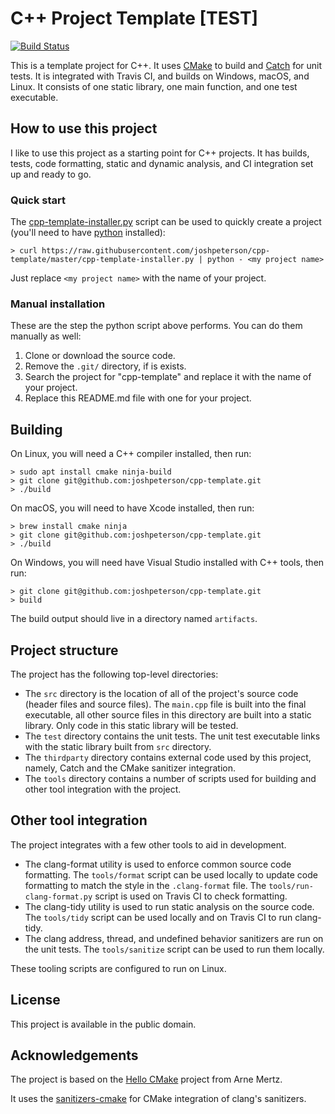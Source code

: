 # C++ Project Template [TEST]

[![Build
Status](https://travis-ci.org/joshpeterson/cpp-template.svg?branch=master)](https://travis-ci.org/joshpeterson/cpp-template)

This is a template project for C++. It uses [CMake](https://cmake.org/) to build
and [Catch](https://github.com/catchorg/Catch2) for unit tests. It is integrated
with Travis CI, and builds on Windows, macOS, and Linux. It
consists of one static library, one main function, and one test executable.

## How to use this project

I like to use this project as a starting point for C++ projects. It has builds,
tests, code formatting, static and dynamic analysis, and CI integration set up and
ready to go.

### Quick start

The
[cpp-template-installer.py](https://github.com/joshpeterson/cpp-template/blob/master/cpp-template-installer.py)
script can be used to quickly create a project (you'll need to have
[python](https://www.python.org/) installed):

```
> curl https://raw.githubusercontent.com/joshpeterson/cpp-template/master/cpp-template-installer.py | python - <my project name>
```

Just replace `<my project name>` with the name of your project.

### Manual installation

These are the step the python script above performs. You can do them manually as
well:

1. Clone or download the source code.
2. Remove the `.git/` directory, if is exists.
3. Search the project for "cpp-template" and replace it with the name of your
project.
5. Replace this README.md file with one for your project.

## Building

On Linux, you will need a C++ compiler installed, then run:

```
> sudo apt install cmake ninja-build
> git clone git@github.com:joshpeterson/cpp-template.git
> ./build
```

On macOS, you will need to have Xcode installed, then run:

```
> brew install cmake ninja
> git clone git@github.com:joshpeterson/cpp-template.git
> ./build
```

On Windows, you will need have Visual Studio installed with C++ tools, then run:

```
> git clone git@github.com:joshpeterson/cpp-template.git
> build
```

The build output should live in a directory named `artifacts`.

## Project structure

The project has the following top-level directories:

* The `src` directory is the location of all of the project's source code (header
  files and source files). The `main.cpp` file is built into the final executable,
  all other source files in this directory are built into a static library. Only
  code in this static library will be tested.
* The `test` directory contains the unit tests. The unit test executable links with
  the static library built from `src` directory.
* The `thirdparty` directory contains external code used by this project, namely,
  Catch and the CMake sanitizer integration.
* The `tools` directory contains a number of scripts used for building and other
  tool integration with the project.

## Other tool integration

The project integrates with a few other tools to aid in development.

* The clang-format utility is used to enforce common source code formatting. The
  `tools/format` script can be used locally to update code formatting to match the
  style in the `.clang-format` file. The `tools/run-clang-format.py` script is used
  on Travis CI to check formatting.
* The clang-tidy utility is used to run static analysis on the source code. The
  `tools/tidy` script can be used locally and on Travis CI to run clang-tidy.
* The clang address, thread, and undefined behavior sanitizers are run on the unit
  tests. The `tools/sanitize` script can be used to run them locally.

These tooling scripts are configured to run on Linux.

## License

This project is available in the public domain.

## Acknowledgements

The project is based on the [Hello CMake](https://github.com/arnemertz/hello_cmake)
project from Arne Mertz.

It uses the [sanitizers-cmake](https://github.com/arsenm/sanitizers-cmake) for
CMake integration of clang's sanitizers.

